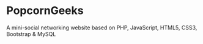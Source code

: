 # PopcornGeeks
A mini-social networking website based on PHP, JavaScript, HTML5, CSS3, Bootstrap &amp; MySQL
